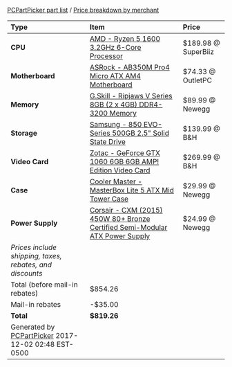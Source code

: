 [PCPartPicker part list](https://pcpartpicker.com/list/ZK89sJ) / [Price breakdown by merchant](https://pcpartpicker.com/list/ZK89sJ/by_merchant/)

Type|Item|Price
:----|:----|:----
**CPU** | [AMD - Ryzen 5 1600 3.2GHz 6-Core Processor](https://pcpartpicker.com/product/mV98TW/amd-ryzen-5-1600-32ghz-6-core-processor-yd1600bbaebox) | $189.98 @ SuperBiiz 
**Motherboard** | [ASRock - AB350M Pro4 Micro ATX AM4 Motherboard](https://pcpartpicker.com/product/dWL7YJ/asrock-ab350m-pro4-micro-atx-am4-motherboard-ab350m-pro4) | $74.33 @ OutletPC 
**Memory** | [G.Skill - Ripjaws V Series 8GB (2 x 4GB) DDR4-3200 Memory](https://pcpartpicker.com/product/zgJkcf/gskill-memory-f43200c16d8gvk) | $89.99 @ Newegg 
**Storage** | [Samsung - 850 EVO-Series 500GB 2.5" Solid State Drive](https://pcpartpicker.com/product/FrH48d/samsung-internal-hard-drive-mz75e500bam) | $139.99 @ B&H 
**Video Card** | [Zotac - GeForce GTX 1060 6GB 6GB AMP! Edition Video Card](https://pcpartpicker.com/product/QVWrxr/zotac-geforce-gtx-1060-6gb-amp-edition-video-card-zt-p10600b-10m) | $269.99 @ B&H 
**Case** | [Cooler Master - MasterBox Lite 5 ATX Mid Tower Case](https://pcpartpicker.com/product/CkM323/cooler-master-masterbox-lite-5-atx-mid-tower-case-mcw-l5s3-kann-01) | $29.99 @ Newegg 
**Power Supply** | [Corsair - CXM (2015) 450W 80+ Bronze Certified Semi-Modular ATX Power Supply](https://pcpartpicker.com/product/FQ648d/corsair-power-supply-cp9020101na) | $24.99 @ Newegg 
 | *Prices include shipping, taxes, rebates, and discounts* |
 | Total (before mail-in rebates) | $854.26
 | Mail-in rebates | -$35.00
 | **Total** | **$819.26**
 | Generated by [PCPartPicker](http://pcpartpicker.com) 2017-12-02 02:48 EST-0500 |
